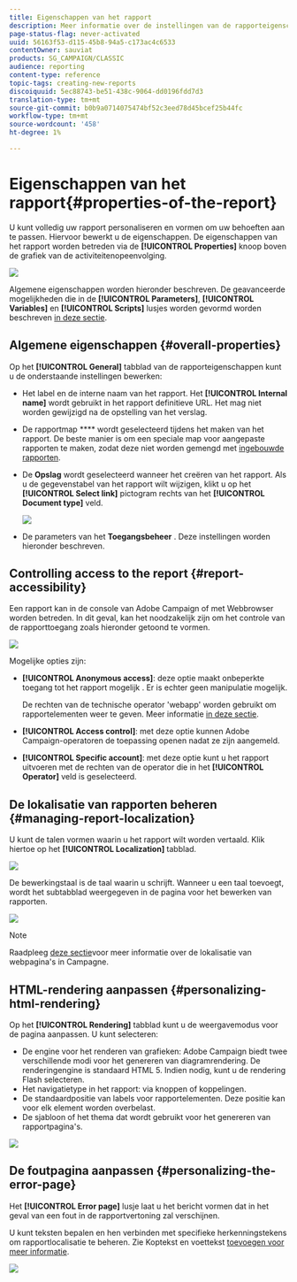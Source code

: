```yaml
---
title: Eigenschappen van het rapport
description: Meer informatie over de instellingen van de rapporteigenschappen
page-status-flag: never-activated
uuid: 56163f53-d115-45b8-94a5-c173ac4c6533
contentOwner: sauviat
products: SG_CAMPAIGN/CLASSIC
audience: reporting
content-type: reference
topic-tags: creating-new-reports
discoiquuid: 5ec88743-be51-438c-9064-dd0196fdd7d3
translation-type: tm+mt
source-git-commit: b0b9a0714075474bf52c3eed78d45bcef25b44fc
workflow-type: tm+mt
source-wordcount: '458'
ht-degree: 1%

---
```



# Eigenschappen van het rapport{#properties-of-the-report}

U kunt volledig uw rapport personaliseren en vormen om uw behoeften aan te passen. Hiervoor bewerkt u de eigenschappen. De eigenschappen van het rapport worden betreden via de **[!UICONTROL Properties]** knoop boven de grafiek van de activiteitenopeenvolging.

![](assets/s_ncs_advuser_report_properties_01.png)

Algemene eigenschappen worden hieronder beschreven. De geavanceerde mogelijkheden die in de **[!UICONTROL Parameters]**, **[!UICONTROL Variables]** en **[!UICONTROL Scripts]** lusjes worden gevormd worden beschreven [in deze sectie](../../reporting/using/advanced-functionalities.md).

## Algemene eigenschappen {#overall-properties}

Op het **[!UICONTROL General]** tabblad van de rapporteigenschappen kunt u de onderstaande instellingen bewerken:

* Het label en de interne naam van het rapport. Het **[!UICONTROL Internal name]** wordt gebruikt in het rapport definitieve URL. Het mag niet worden gewijzigd na de opstelling van het verslag.

* De rapportmap **** wordt geselecteerd tijdens het maken van het rapport. De beste manier is om een speciale map voor aangepaste rapporten te maken, zodat deze niet worden gemengd met [ingebouwde rapporten](../../reporting/using/about-campaign-built-in-reports.md).

* De **Opslag** wordt geselecteerd wanneer het creëren van het rapport. Als u de gegevenstabel van het rapport wilt wijzigen, klikt u op het **[!UICONTROL Select link]** pictogram rechts van het **[!UICONTROL Document type]** veld.

   ![](assets/s_ncs_advuser_report_properties_02.png)

* De parameters van het **Toegangsbeheer** . Deze instellingen worden hieronder beschreven.

## Controlling access to the report {#report-accessibility}

Een rapport kan in de console van Adobe Campaign of met Webbrowser worden betreden. In dit geval, kan het noodzakelijk zijn om het controle van de rapporttoegang zoals hieronder getoond te vormen.

![](assets/s_ncs_advuser_report_properties_02b.png)

Mogelijke opties zijn:

* **[!UICONTROL Anonymous access]**: deze optie maakt onbeperkte toegang tot het rapport mogelijk . Er is echter geen manipulatie mogelijk.

   De rechten van de technische operator &#39;webapp&#39; worden gebruikt om rapportelementen weer te geven. Meer informatie [in deze sectie](../../platform/using/access-management.md#default-operators).

* **[!UICONTROL Access control]**: met deze optie kunnen Adobe Campaign-operatoren de toepassing openen nadat ze zijn aangemeld.
* **[!UICONTROL Specific account]**: met deze optie kunt u het rapport uitvoeren met de rechten van de operator die in het **[!UICONTROL Operator]** veld is geselecteerd.

## De lokalisatie van rapporten beheren {#managing-report-localization}

U kunt de talen vormen waarin u het rapport wilt worden vertaald. Klik hiertoe op het **[!UICONTROL Localization]** tabblad.

![](assets/s_ncs_advuser_report_properties_06.png)

De bewerkingstaal is de taal waarin u schrijft. Wanneer u een taal toevoegt, wordt het subtabblad weergegeven in de pagina voor het bewerken van rapporten.

![](assets/s_ncs_advuser_report_properties_05a.png)

>[!NOTE]
>
>Raadpleeg [deze sectie](../../web/using/translating-a-web-form.md)voor meer informatie over de lokalisatie van webpagina&#39;s in Campagne.

## HTML-rendering aanpassen {#personalizing-html-rendering}

Op het **[!UICONTROL Rendering]** tabblad kunt u de weergavemodus voor de pagina aanpassen. U kunt selecteren:

* De engine voor het renderen van grafieken: Adobe Campaign biedt twee verschillende modi voor het genereren van diagramrendering. De renderingengine is standaard HTML 5. Indien nodig, kunt u de rendering Flash selecteren.
* Het navigatietype in het rapport: via knoppen of koppelingen.
* De standaardpositie van labels voor rapportelementen. Deze positie kan voor elk element worden overbelast.
* De sjabloon of het thema dat wordt gebruikt voor het genereren van rapportpagina&#39;s.

![](assets/s_ncs_advuser_report_properties_08.png)

## De foutpagina aanpassen {#personalizing-the-error-page}

Het **[!UICONTROL Error page]** lusje laat u het bericht vormen dat in het geval van een fout in de rapportvertoning zal verschijnen.

U kunt teksten bepalen en hen verbinden met specifieke herkenningstekens om rapportlocalisatie te beheren. Zie Koptekst en voettekst [toevoegen voor meer informatie](../../reporting/using/element-layout.md#adding-a-header-and-a-footer).

![](assets/s_ncs_advuser_report_properties_11.png)
